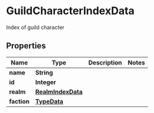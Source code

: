 

# GuildCharacterIndexData

Index of guild character

## Properties

Name | Type | Description | Notes
------------ | ------------- | ------------- | -------------
**name** | **String** |  | 
**id** | **Integer** |  | 
**realm** | [**RealmIndexData**](RealmIndexData.md) |  | 
**faction** | [**TypeData**](TypeData.md) |  | 




